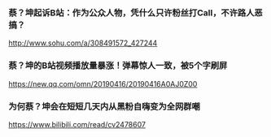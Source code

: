 ### 蔡？坤起诉B站：作为公众人物，凭什么只许粉丝打Call，不许路人恶搞？
http://www.sohu.com/a/308491572_427244
### 蔡？坤的B站视频播放量暴涨！弹幕惊人一致，被5个字刷屏
https://new.qq.com/omn/20190416/20190416A0AJ0Z00
### 为何蔡？坤会在短短几天内从黑粉自嗨变为全网群嘲
https://www.bilibili.com/read/cv2478607